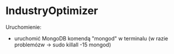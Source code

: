 # **IndustryOptimizer**

Uruchomienie:
- uruchomić MongoDB komendą "mongod" w terminalu (w razie problemózw -> sudo killall -15 mongod)